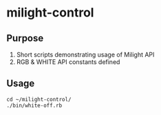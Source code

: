 # milight-control


## Purpose

1. Short scripts demonstrating usage of Milight API
2. RGB & WHITE API constants defined


## Usage

    cd ~/milight-control/
    ./bin/white-off.rb

